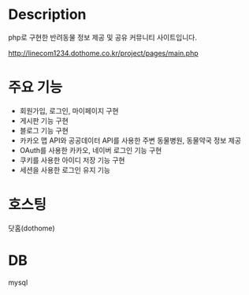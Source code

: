 # Description

php로 구현한 반려동물 정보 제공 및 공유 커뮤니티 사이트입니다.

http://linecom1234.dothome.co.kr/project/pages/main.php

# 주요 기능

- 회원가입, 로그인, 마이페이지 구현
- 게시판 기능 구현
- 블로그 기능 구현
- 카카오 맵 API와 공공데이터 API를 사용한 주변 동물병원, 동물약국 정보 제공
- OAuth를 사용한 카카오, 네이버 로그인 기능 구현
- 쿠키를 사용한 아이디 저장 기능 구현
- 세션을 사용한 로그인 유지 기능

# 호스팅

닷홈(dothome)
    
# DB

mysql
